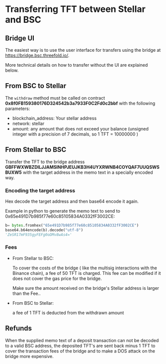 # Transferring TFT between Stellar and BSC

## Bridge UI

The easiest way is to use the  user interface for transfers using the bridge at <https://bridge.bsc.threefold.io/>.

More technical details on how to transfer without the UI are explained below.

## From BSC to Stellar

The `withdraw` method must be called on contract **0x8f0FB159380176D324542b3a7933F0C2Fd0c2bbf** with the following parameters:

- blockchain_address: Your stellar address
- network: stellar
- amount: any amount that does not exceed your balance (unsigned integer with a precision of 7 decimals, so 1 TFT = 10000000 )

## From Stellar to BSC

Transfer the TFT to the bridge address **GBFFWXWBZDILJJAMSINHPJEUJKB3H4UYXRWNB4COYQAF7UUQSWSBUXW5** with the target address in the memo text in a specially encoded way.

### Encoding the target address

Hex decode the target address and then base64 encode it again.

Example in python to generate the memo text to send to 0x65e491D7b985f77e60c85105834A0332fF3002CE:

```python
b= bytes.fromhex("65e491D7b985f77e60c85105834A0332fF3002CE")
base64.b64encode(b).decode("utf-8")
'ZeSR17mF935gyFEFg0oDMv8wAs4='
```

### Fees

- From Stellar to BSC:

   To cover the costs of the bridge ( like the multisig interactions with the Binance chain), a fee of 50 TFT is charged. This fee can be modified if it does not cover the gas price for the bridge.

   Make sure the  amount received on the bridge's Stellar address is larger than the Fee..

- From BSC to Stellar:

   a fee of 1 TFT is deducted from the withdrawn amount

## Refunds

When the supplied memo text of a deposit transaction can not be decoded to a valid BSC address, the deposited TFT's are sent back minus 1 TFT to cover the transaction fees of the bridge and to make a DOS attack on the bridge  more expensive.
